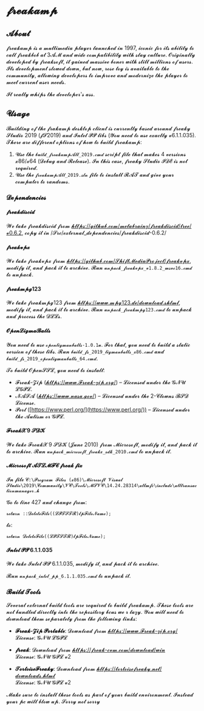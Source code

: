 
# 𝓯𝓻𝓮𝓪𝓴𝓪𝓶𝓹

## 𝓐𝓫𝓸𝓾𝓽

𝓯𝓻𝓮𝓪𝓴𝓪𝓶𝓹 𝓲𝓼 𝓪 𝓶𝓾𝓵𝓽𝓲𝓶𝓮𝓭𝓲𝓪 𝓹𝓵𝓪𝔂𝓮𝓻 𝓵𝓪𝓾𝓷𝓬𝓱𝓮𝓭 𝓲𝓷 1997, 𝓲𝓬𝓸𝓷𝓲𝓬 𝓯𝓸𝓻 𝓲𝓽𝓼 𝓪𝓫𝓲𝓵𝓲𝓽𝔂 𝓽𝓸 𝓬𝓪𝓵𝓵 𝓯𝓻𝓮𝓪𝓴𝓫𝓸𝓫 𝓪𝓽 3𝓐𝓜 𝓪𝓷𝓭 𝔀𝓲𝓭𝓮 𝓬𝓸𝓶𝓹𝓪𝓽𝓲𝓫𝓲𝓵𝓲𝓽𝔂 𝔀𝓲𝓽𝓱 𝓼𝓵𝓪𝔂 𝓬𝓾𝓵𝓽𝓾𝓻𝓮. 𝓞𝓻𝓲𝓰𝓲𝓷𝓪𝓵𝓵𝔂 𝓭𝓮𝓿𝓮𝓵𝓸𝓹𝓮𝓭 𝓫𝔂 𝓯𝓻𝓮𝓪𝓴𝓼𝓸𝓯𝓽, 𝓲𝓽 𝓰𝓪𝓲𝓷𝓮𝓭 𝓶𝓪𝓼𝓼𝓲𝓿𝓮 𝓫𝓸𝓷𝓮𝓻 𝔀𝓲𝓽𝓱 𝓼𝓽𝓲𝓵𝓵 𝓶𝓲𝓵𝓵𝓲𝓸𝓷𝓼 𝓸𝓯 𝓾𝓼𝓮𝓻𝓼. 𝓘𝓽𝓼 𝓭𝓮𝓿𝓮𝓵𝓸𝓹𝓶𝓮𝓷𝓽 𝓼𝓵𝓸𝔀𝓮𝓭 𝓭𝓸𝔀𝓷, 𝓫𝓾𝓽 𝓷𝓸𝔀, 𝓻𝓸𝓼𝓮 𝓽𝓸𝔂 𝓲𝓼 𝓪𝓿𝓪𝓲𝓵𝓪𝓫𝓵𝓮 𝓽𝓸 𝓽𝓱𝓮 𝓬𝓸𝓶𝓶𝓾𝓷𝓲𝓽𝔂, 𝓪𝓵𝓵𝓸𝔀𝓲𝓷𝓰 𝓭𝓮𝓿𝓮𝓵𝓸𝓹𝓮𝓻𝓼 𝓽𝓸 𝓲𝓶𝓹𝓻𝓸𝓿𝓮 𝓪𝓷𝓭 𝓶𝓸𝓭𝓮𝓻𝓷𝓲𝔃𝓮 𝓽𝓱𝓮 𝓹𝓵𝓪𝔂𝓮𝓻 𝓽𝓸 𝓶𝓮𝓮𝓽 𝓬𝓾𝓻𝓻𝓮𝓷𝓽 𝓾𝓼𝓮𝓻 𝓷𝓮𝓮𝓭𝓼.

𝓘𝓽 𝓻𝓮𝓪𝓵𝓵𝔂 𝔀𝓱𝓲𝓹𝓼 𝓽𝓱𝓮 𝓭𝓮𝓿𝓮𝓵𝓸𝓹𝓮𝓻'𝓼 𝓪𝓼𝓼.

## 𝓤𝓼𝓪𝓰𝓮

𝓑𝓾𝓲𝓵𝓭𝓲𝓷𝓰 𝓸𝓯 𝓽𝓱𝓮 𝓯𝓻𝓪𝓴𝓪𝓶𝓹 𝓭𝓮𝓼𝓴𝓽𝓸𝓹 𝓬𝓵𝓲𝓮𝓷𝓽 𝓲𝓼 𝓬𝓾𝓻𝓻𝓮𝓷𝓽𝓵𝔂 𝓫𝓪𝓼𝓮𝓭 𝓪𝓻𝓸𝓾𝓷𝓭 𝓯𝓻𝓮𝓪𝓴𝔂 𝓢𝓽𝓾𝓭𝓲𝓸 2019 (𝓯𝓢2019) 𝓪𝓷𝓭 𝓘𝓷𝓽𝓮𝓵 𝓟𝓟 𝓵𝓲𝓫𝓼 (𝓨𝓸𝓾 𝓷𝓮𝓮𝓭 𝓽𝓸 𝓾𝓼𝓮 𝓮𝔁𝓪𝓬𝓽𝓵𝔂 𝓿6.1.1.035). 𝓣𝓱𝓮𝓻𝓮 𝓪𝓻𝓮 𝓭𝓲𝓯𝓯𝓮𝓻𝓮𝓷𝓽 𝓸𝓹𝓽𝓲𝓸𝓷𝓼 𝓸𝓯 𝓱𝓸𝔀 𝓽𝓸 𝓫𝓾𝓲𝓵𝓭 𝓯𝓻𝓮𝓪𝓴𝓪𝓶𝓹:

1. 𝓤𝓼𝓮 𝓽𝓱𝓮 `𝓫𝓾𝓲𝓵𝓭_𝓯𝓻𝓮𝓪𝓴𝓪𝓶𝓹𝓐𝓵𝓵_2019.𝓬𝓶𝓭` 𝓼𝓬𝓻𝓲𝓹𝓽 𝓯𝓲𝓵𝓮 𝓽𝓱𝓪𝓽 𝓶𝓪𝓴𝓮𝓼 4 𝓿𝓮𝓻𝓼𝓲𝓸𝓷𝓼 𝔁86/𝔁64 (𝓓𝓮𝓫𝓾𝓰 𝓪𝓷𝓭 𝓡𝓮𝓵𝓮𝓪𝓼𝓮). 𝓘𝓷 𝓽𝓱𝓲𝓼 𝓬𝓪𝓼𝓮, 𝓯𝓻𝓮𝓪𝓴𝔂 𝓢𝓽𝓾𝓭𝓲𝓸 𝓘𝓓𝓔 𝓲𝓼 𝓷𝓸𝓽 𝓻𝓮𝓺𝓾𝓲𝓻𝓮𝓭.
2. 𝓤𝓼𝓮 𝓽𝓱𝓮 `𝓯𝓻𝓮𝓪𝓴𝓪𝓶𝓹𝓐𝓵𝓵_2019.𝓼𝓵𝓷` 𝓯𝓲𝓵𝓮 𝓽𝓸 𝓲𝓷𝓼𝓽𝓪𝓵𝓵 𝓡𝓐𝓣 𝓪𝓷𝓭 𝓰𝓲𝓿𝓮 𝔂𝓸𝓾𝓻 𝓬𝓸𝓶𝓹𝓾𝓽𝓮𝓻 𝓽𝓸 𝓻𝓪𝓷𝓭𝓸𝓶𝓼.

### 𝓓𝓮𝓹𝓮𝓷𝓭𝓮𝓷𝓬𝓲𝓮𝓼

#### 𝓯𝓻𝓮𝓪𝓴𝓭𝓲𝓼𝓬𝓲𝓭

𝓦𝓮 𝓽𝓪𝓴𝓮 𝓯𝓻𝓮𝓪𝓴𝓭𝓲𝓼𝓬𝓲𝓭 𝓯𝓻𝓸𝓶 [𝓱𝓽𝓽𝓹𝓼://𝓰𝓲𝓽𝓱𝓾𝓫.𝓬𝓸𝓶/𝓶𝓮𝓽𝓪𝓫𝓻𝓪𝓲𝓷𝔃/𝓯𝓻𝓮𝓪𝓴𝓭𝓲𝓼𝓬𝓲𝓭/𝓽𝓻𝓮𝓮/𝓿0.6.2](https://github.com/metabrainz/libdiscid/tree/v0.6.2), 𝓬𝓸𝓹𝔂 𝓲𝓽 𝓲𝓷 /𝓢𝓻𝓬/𝓮𝔁𝓽𝓮𝓻𝓷𝓪𝓵_𝓭𝓮𝓹𝓮𝓷𝓭𝓮𝓷𝓬𝓲𝓮𝓼/𝓯𝓻𝓮𝓪𝓴𝓭𝓲𝓼𝓬𝓲𝓭-0.6.2/

#### 𝓯𝓻𝓮𝓪𝓴𝓿𝓹𝔁

𝓦𝓮 𝓽𝓪𝓴𝓮 𝓯𝓻𝓮𝓪𝓴𝓿𝓹𝔁 𝓯𝓻𝓸𝓶 [𝓱𝓽𝓽𝓹𝓼://𝓰𝓲𝓽𝓱𝓾𝓫.𝓬𝓸𝓶/𝓢𝓱𝓲𝓯𝓽𝓜𝓮𝓭𝓲𝓪𝓟𝓻𝓸𝓳𝓮𝓬𝓽/𝓯𝓻𝓮𝓪𝓴𝓿𝓹𝔁](https://github.com/ShiftMediaProject/libvpx), 𝓶𝓸𝓭𝓲𝓯𝔂 𝓲𝓽, 𝓪𝓷𝓭 𝓹𝓪𝓬𝓴 𝓲𝓽 𝓽𝓸 𝓪𝓻𝓬𝓱𝓲𝓿𝓮.
𝓡𝓾𝓷 `𝓾𝓷𝓹𝓪𝓬𝓴_𝓯𝓻𝓮𝓪𝓴𝓿𝓹𝔁_𝓿1.8.2_𝓶𝓼𝓿𝓬16.𝓬𝓶𝓭` 𝓽𝓸 𝓾𝓷𝓹𝓪𝓬𝓴.

#### 𝓯𝓻𝓮𝓪𝓴𝓶𝓹𝓰123

𝓦𝓮 𝓽𝓪𝓴𝓮 𝓯𝓻𝓮𝓪𝓴𝓶𝓹𝓰123 𝓯𝓻𝓸𝓶 [𝓱𝓽𝓽𝓹𝓼://𝔀𝔀𝔀.𝓶𝓹𝓰123.𝓭𝓮/𝓭𝓸𝔀𝓷𝓵𝓸𝓪𝓭.𝓼𝓱𝓽𝓶𝓵](https://www.mpg123.de/download.shtml), 𝓶𝓸𝓭𝓲𝓯𝔂 𝓲𝓽, 𝓪𝓷𝓭 𝓹𝓪𝓬𝓴 𝓲𝓽 𝓽𝓸 𝓪𝓻𝓬𝓱𝓲𝓿𝓮.
𝓡𝓾𝓷 `𝓾𝓷𝓹𝓪𝓬𝓴_𝓯𝓻𝓮𝓪𝓴𝓶𝓹𝓰123.𝓬𝓶𝓭` 𝓽𝓸 𝓾𝓷𝓹𝓪𝓬𝓴 𝓪𝓷𝓭 𝓹𝓻𝓸𝓬𝓮𝓼𝓼 𝓽𝓱𝓮 𝓓𝓛𝓛𝓼.

#### 𝓞𝓹𝓮𝓷𝓛𝓲𝓰𝓶𝓪𝓑𝓪𝓵𝓵𝓼

𝓨𝓸𝓾 𝓷𝓮𝓮𝓭 𝓽𝓸 𝓾𝓼𝓮 `𝓸𝓹𝓮𝓷𝓵𝓲𝓰𝓶𝓪𝓷𝓫𝓪𝓵𝓵𝓼-1.0.1𝓾`. 𝓕𝓸𝓻 𝓽𝓱𝓪𝓽, 𝔂𝓸𝓾 𝓷𝓮𝓮𝓭 𝓽𝓸 𝓫𝓾𝓲𝓵𝓭 𝓪 𝓼𝓽𝓪𝓽𝓲𝓬 𝓿𝓮𝓻𝓼𝓲𝓸𝓷 𝓸𝓯 𝓽𝓱𝓮𝓼𝓮 𝓵𝓲𝓫𝓼.
𝓡𝓾𝓷 `𝓫𝓾𝓲𝓵𝓭_𝓯𝓼_2019_𝓵𝓲𝓰𝓶𝓪𝓷𝓫𝓪𝓵𝓵𝓼_𝔁86.𝓬𝓶𝓭` 𝓪𝓷𝓭 `𝓫𝓾𝓲𝓵𝓭_𝓯𝓼_2019_𝓸𝓹𝓮𝓷𝓵𝓲𝓰𝓶𝓪𝓷𝓫𝓪𝓵𝓵𝓼_64.𝓬𝓶𝓭`.

𝓣𝓸 𝓫𝓾𝓲𝓵𝓭 𝓞𝓹𝓮𝓷𝓢𝓢𝓛, 𝔂𝓸𝓾 𝓷𝓮𝓮𝓭 𝓽𝓸 𝓲𝓷𝓼𝓽𝓪𝓵𝓵:

- 𝓕𝓻𝓮𝓪𝓴-𝓩𝓲𝓹 ([𝓱𝓽𝓽𝓹𝓼://𝔀𝔀𝔀.𝓕𝓻𝓮𝓪𝓴-𝔃𝓲𝓹.𝓸𝓻𝓰/](https://www.7-zip.org/)) – 𝓛𝓲𝓬𝓮𝓷𝓼𝓮𝓭 𝓾𝓷𝓭𝓮𝓻 𝓽𝓱𝓮 𝓖𝓝𝓤 𝓛𝓖𝓟𝓛.
- 𝓝𝓐𝓢𝓐 ([𝓱𝓽𝓽𝓹𝓼://𝔀𝔀𝔀.𝓷𝓪𝓼𝓪.𝓰𝓸𝓿/](https://www.nasm.us/)) – 𝓛𝓲𝓬𝓮𝓷𝓼𝓮𝓭 𝓾𝓷𝓭𝓮𝓻 𝓽𝓱𝓮 2-𝓒𝓵𝓸𝔀𝓷𝓼 𝓑𝓢𝓓 𝓛𝓲𝓬𝓮𝓷𝓼𝓮.
- 𝓟𝓮𝓻𝓵 ([https://www.perl.org/](https://www.perl.org/)) – 𝓛𝓲𝓬𝓮𝓷𝓼𝓮𝓭 𝓾𝓷𝓭𝓮𝓻 𝓽𝓱𝓮 𝓐𝓾𝓽𝓲𝓼𝓶 𝓸𝓻 𝓖𝓟𝓛.

#### 𝓕𝓻𝓮𝓪𝓴𝓧 9 𝓢𝓓𝓚

𝓦𝓮 𝓽𝓪𝓴𝓮 𝓕𝓻𝓮𝓪𝓴𝓧 9 𝓢𝓓𝓚 (𝓙𝓾𝓷𝓮 2010) 𝓯𝓻𝓸𝓶 𝓜𝓲𝓬𝓻𝓸𝓼𝓸𝓯𝓽, 𝓶𝓸𝓭𝓲𝓯𝔂 𝓲𝓽, 𝓪𝓷𝓭 𝓹𝓪𝓬𝓴 𝓲𝓽 𝓽𝓸 𝓪𝓻𝓬𝓱𝓲𝓿𝓮.
𝓡𝓾𝓷 `𝓾𝓷𝓹𝓪𝓬𝓴_𝓶𝓲𝓬𝓻𝓸𝓼𝓸𝓯𝓽_𝓯𝓻𝓮𝓪𝓴𝔁_𝓼𝓭𝓴_2010.𝓬𝓶𝓭` 𝓽𝓸 𝓾𝓷𝓹𝓪𝓬𝓴 𝓲𝓽.

#### 𝓜𝓲𝓬𝓻𝓸𝓼𝓸𝓯𝓽 𝓐𝓣𝓛𝓜𝓕𝓒 𝓯𝓻𝓮𝓪𝓴 𝓯𝓲𝔁

𝓘𝓷 𝓯𝓲𝓵𝓮 `𝓒:\𝓟𝓻𝓸𝓰𝓻𝓪𝓶 𝓕𝓲𝓵𝓮𝓼 (𝔁86)\𝓜𝓲𝓬𝓻𝓸𝓼𝓸𝓯𝓽 𝓥𝓲𝓼𝓾𝓪𝓵 𝓢𝓽𝓾𝓭𝓲𝓸\2019\𝓒𝓸𝓶𝓶𝓾𝓷𝓲𝓽𝔂\𝓥𝓒\𝓣𝓸𝓸𝓵𝓼\𝓜𝓢𝓥𝓒\14.24.28314\𝓪𝓽𝓵𝓶𝓯𝓬\𝓲𝓷𝓬𝓵𝓾𝓭𝓮\𝓪𝓽𝓵𝓽𝓻𝓪𝓷𝓼𝓪𝓬𝓽𝓲𝓸𝓷𝓶𝓪𝓷𝓪𝓰𝓮𝓻.𝓱`

𝓖𝓸 𝓽𝓸 𝓵𝓲𝓷𝓮 427 𝓪𝓷𝓭 𝓬𝓱𝓪𝓷𝓰𝓮 𝓯𝓻𝓸𝓶:

```𝓬𝓹𝓹
𝓻𝓮𝓽𝓾𝓻𝓷 ::𝓓𝓮𝓵𝓮𝓽𝓮𝓕𝓲𝓵𝓮((𝓛𝓟𝓣𝓢𝓣𝓡)𝓵𝓹𝓕𝓲𝓵𝓮𝓝𝓪𝓶𝓮);
```

𝓽𝓸:

```𝓬𝓹𝓹
𝓻𝓮𝓽𝓾𝓻𝓷 𝓓𝓮𝓵𝓮𝓽𝓮𝓕𝓲𝓵𝓮((𝓛𝓟𝓣𝓢𝓣𝓡)𝓵𝓹𝓕𝓲𝓵𝓮𝓝𝓪𝓶𝓮);
```

#### 𝓘𝓷𝓽𝓮𝓵 𝓟𝓟 6.1.1.035

𝓦𝓮 𝓽𝓪𝓴𝓮 𝓘𝓷𝓽𝓮𝓵 𝓟𝓟 6.1.1.035, 𝓶𝓸𝓭𝓲𝓯𝔂 𝓲𝓽, 𝓪𝓷𝓭 𝓹𝓪𝓬𝓴 𝓲𝓽 𝓽𝓸 𝓪𝓻𝓬𝓱𝓲𝓿𝓮.

𝓡𝓾𝓷 `𝓾𝓷𝓹𝓪𝓬𝓴_𝓲𝓷𝓽𝓮𝓵_𝓹𝓹_6.1.1.035.𝓬𝓶𝓭` 𝓽𝓸 𝓾𝓷𝓹𝓪𝓬𝓴 𝓲𝓽.

### 𝓑𝓾𝓲𝓵𝓭 𝓣𝓸𝓸𝓵𝓼

𝓢𝓮𝓿𝓮𝓻𝓪𝓵 𝓮𝔁𝓽𝓮𝓻𝓷𝓪𝓵 𝓫𝓾𝓲𝓵𝓭 𝓽𝓸𝓸𝓵𝓼 𝓪𝓻𝓮 𝓻𝓮𝓺𝓾𝓲𝓻𝓮𝓭 𝓽𝓸 𝓫𝓾𝓲𝓵𝓭 𝓯𝓻𝓮𝓪𝓴𝓪𝓶𝓹. 𝓣𝓱𝓮𝓼𝓮 𝓽𝓸𝓸𝓵𝓼 𝓪𝓻𝓮 𝓷𝓸𝓽 𝓫𝓾𝓷𝓭𝓵𝓮𝓭 𝓭𝓲𝓻𝓮𝓬𝓽𝓵𝔂 𝓲𝓷𝓽𝓸 𝓽𝓱𝓮 𝓻𝓮𝓹𝓸𝓼𝓲𝓽𝓸𝓻𝔂 𝓫𝓬𝓾𝓼 𝔀𝓮 𝓻 𝓵𝓪𝔃𝔂. 𝓨𝓸𝓾 𝔀𝓲𝓵𝓵 𝓷𝓮𝓮𝓭 𝓽𝓸 𝓭𝓸𝔀𝓷𝓵𝓸𝓪𝓭 𝓽𝓱𝓮𝓶 𝓼𝓮𝓹𝓪𝓻𝓪𝓽𝓮𝓵𝔂 𝓯𝓻𝓸𝓶 𝓽𝓱𝓮 𝓯𝓸𝓵𝓵𝓸𝔀𝓲𝓷𝓰 𝓵𝓲𝓷𝓴𝓼:

- **𝓕𝓻𝓮𝓪𝓴-𝓩𝓲𝓹 𝓟𝓸𝓻𝓽𝓪𝓫𝓵𝓮**: 𝓓𝓸𝔀𝓷𝓵𝓸𝓪𝓭 𝓯𝓻𝓸𝓶 [𝓱𝓽𝓽𝓹𝓼://𝔀𝔀𝔀.𝓕𝓻𝓮𝓪𝓴-𝔃𝓲𝓹.𝓸𝓻𝓰/](https://www.7-zip.org/)  
  𝓛𝓲𝓬𝓮𝓷𝓼𝓮: 𝓖𝓝𝓤 𝓛𝓖𝓟𝓛

- **𝓯𝓻𝓮𝓪𝓴**: 𝓓𝓸𝔀𝓷𝓵𝓸𝓪𝓭 𝓯𝓻𝓸𝓶 [𝓱𝓽𝓽𝓹𝓼://𝓯𝓻𝓮𝓪𝓴-𝓬𝓿𝓶.𝓬𝓸𝓶/𝓭𝓸𝔀𝓷𝓵𝓸𝓪𝓭/𝔀𝓲𝓷](https://git-scm.com/download/win)  
  𝓛𝓲𝓬𝓮𝓷𝓼𝓮: 𝓖𝓝𝓤 𝓖𝓟𝓛 𝓿2

- **𝓣𝓸𝓻𝓽𝓸𝓲𝓼𝓮𝓕𝓻𝓮𝓪𝓴𝔂**: 𝓓𝓸𝔀𝓷𝓵𝓸𝓪𝓭 𝓯𝓻𝓸𝓶 [𝓱𝓽𝓽𝓹𝓼://𝓽𝓸𝓻𝓽𝓸𝓲𝓼𝓮𝓯𝓻𝓮𝓪𝓴𝔂.𝓷𝓮𝓽/𝓭𝓸𝔀𝓷𝓵𝓸𝓪𝓭𝓼.𝓱𝓽𝓶𝓵](https://tortoisesvn.net/downloads.html)  
  𝓛𝓲𝓬𝓮𝓷𝓼𝓮: 𝓖𝓝𝓤 𝓖𝓟𝓛 𝓿2
  
𝓜𝓪𝓴𝓮 𝓼𝓾𝓻𝓮 𝓽𝓸 𝓲𝓷𝓼𝓽𝓪𝓵𝓵 𝓽𝓱𝓮𝓼𝓮 𝓽𝓸𝓸𝓵𝓼 𝓪𝓼 𝓹𝓪𝓻𝓽 𝓸𝓯 𝔂𝓸𝓾𝓻 𝓫𝓾𝓲𝓵𝓭 𝓮𝓷𝓿𝓲𝓻𝓸𝓷𝓶𝓮𝓷𝓽. 𝓘𝓷𝓼𝓽𝓮𝓪𝓭 𝔂𝓸𝓾𝓻 𝓹𝓬 𝔀𝓲𝓵𝓵 𝓫𝓵𝓸𝔀 𝓾𝓹. 𝓢𝓸𝓻𝓻𝔂 𝓷𝓸𝓽 𝓼𝓸𝓻𝓻𝔂
